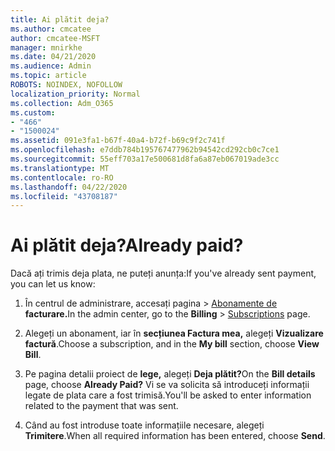 ```yaml
---
title: Ai plătit deja?
ms.author: cmcatee
author: cmcatee-MSFT
manager: mnirkhe
ms.date: 04/21/2020
ms.audience: Admin
ms.topic: article
ROBOTS: NOINDEX, NOFOLLOW
localization_priority: Normal
ms.collection: Adm_O365
ms.custom:
- "466"
- "1500024"
ms.assetid: 091e3fa1-b67f-40a4-b72f-b69c9f2c741f
ms.openlocfilehash: e7ddb784b195767477962b94542cd292cb0c7ce1
ms.sourcegitcommit: 55eff703a17e500681d8fa6a87eb067019ade3cc
ms.translationtype: MT
ms.contentlocale: ro-RO
ms.lasthandoff: 04/22/2020
ms.locfileid: "43708187"
---
```

# <a name="already-paid"></a><span data-ttu-id="00250-102">Ai plătit deja?</span><span class="sxs-lookup"><span data-stu-id="00250-102">Already paid?</span></span>

<span data-ttu-id="00250-103">Dacă ați trimis deja plata, ne puteți anunța:</span><span class="sxs-lookup"><span data-stu-id="00250-103">If you've already sent payment, you can let us know:</span></span>
  
1. <span data-ttu-id="00250-104">În centrul de administrare, accesați pagina \> [Abonamente de](https://go.microsoft.com/fwlink/p/?linkid=842054) **facturare.**</span><span class="sxs-lookup"><span data-stu-id="00250-104">In the admin center, go to the **Billing** \> [Subscriptions](https://go.microsoft.com/fwlink/p/?linkid=842054) page.</span></span>

2. <span data-ttu-id="00250-105">Alegeți un abonament, iar în **secțiunea Factura mea,** alegeți **Vizualizare factură**.</span><span class="sxs-lookup"><span data-stu-id="00250-105">Choose a subscription, and in the **My bill** section, choose **View Bill**.</span></span>

3. <span data-ttu-id="00250-106">Pe pagina detalii proiect de **lege,** alegeți **Deja plătit?**</span><span class="sxs-lookup"><span data-stu-id="00250-106">On the **Bill details** page, choose **Already Paid?**</span></span> <span data-ttu-id="00250-107">Vi se va solicita să introduceți informații legate de plata care a fost trimisă.</span><span class="sxs-lookup"><span data-stu-id="00250-107">You'll be asked to enter information related to the payment that was sent.</span></span>

4. <span data-ttu-id="00250-108">Când au fost introduse toate informațiile necesare, alegeți **Trimitere**.</span><span class="sxs-lookup"><span data-stu-id="00250-108">When all required information has been entered, choose **Send**.</span></span>